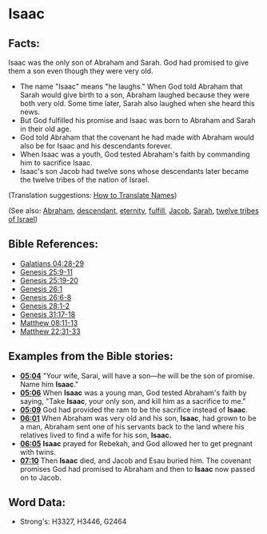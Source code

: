 # Isaac #

## Facts: ##

Isaac was the only son of Abraham and Sarah. God had promised to give them a son even though they were very old.

* The name "Isaac" means "he laughs." When God told Abraham that Sarah would give birth to a son, Abraham laughed because they were both very old. Some time later, Sarah also laughed when she heard this news.
* But God fulfilled his promise and Isaac was born to Abraham and Sarah in their old age.
* God told Abraham that the covenant he had made with Abraham would also be for Isaac and his descendants forever.
* When Isaac was a youth, God tested Abraham's faith by commanding him to sacrifice Isaac.
* Isaac's son Jacob had twelve sons whose descendants later became the twelve tribes of the nation of Israel.

(Translation suggestions: [How to Translate Names](rc://en/ta/man/translate/translate-names))

(See also: [Abraham](../names/abraham.md), [descendant](../other/descendant.md), [eternity](../kt/eternity.md), [fulfill](../kt/fulfill.md), [Jacob](../names/jacob.md), [Sarah](../names/sarah.md), [twelve tribes of Israel](../other/12tribesofisrael.md))

## Bible References: ##

* [Galatians 04:28-29](rc://en/tn/help/gal/04/28)
* [Genesis 25:9-11](rc://en/tn/help/gen/25/09)
* [Genesis 25:19-20](rc://en/tn/help/gen/25/19)
* [Genesis 26:1](rc://en/tn/help/gen/26/01)
* [Genesis 26:6-8](rc://en/tn/help/gen/26/06)
* [Genesis 28:1-2](rc://en/tn/help/gen/28/01)
* [Genesis 31:17-18](rc://en/tn/help/gen/31/17)
* [Matthew 08:11-13](rc://en/tn/help/mat/08/11)
* [Matthew 22:31-33](rc://en/tn/help/mat/22/31)

## Examples from the Bible stories: ##

* __[05:04](rc://en/tn/help/obs/05/04)__ "Your wife, Sarai, will have a son—he will be the son of promise. Name him __Isaac__."
* __[05:06](rc://en/tn/help/obs/05/06)__ When __Isaac__ was a young man, God tested Abraham's faith by saying, "Take __Isaac__, your only son, and kill him as a sacrifice to me."
* __[05:09](rc://en/tn/help/obs/05/09)__ God had provided the ram to be the sacrifice instead of __Isaac__.
* __[06:01](rc://en/tn/help/obs/06/01)__ When Abraham was very old and his son, __Isaac__, had grown to be a man, Abraham sent one of his servants back to the land where his relatives lived to find a wife for his son, __Isaac.__ 
* __[06:05](rc://en/tn/help/obs/06/05)__ __Isaac__ prayed for Rebekah, and God allowed her to get pregnant with twins.
* __[07:10](rc://en/tn/help/obs/07/10)__ Then __Isaac__ died, and Jacob and Esau buried him. The covenant promises God had promised to Abraham and then to __Isaac__ now passed on to Jacob.

## Word Data: ##

* Strong's: H3327, H3446, G2464
